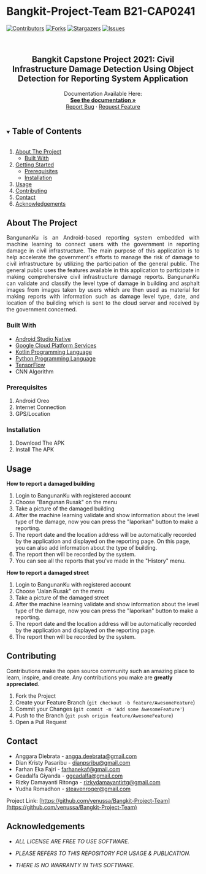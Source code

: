 # Bangkit-Project-Team B21-CAP0241
<!--
*** Thanks for checking out the Best-README-Template. If you have a suggestion
*** that would make this better, please fork the repo and create a pull request
*** or simply open an issue with the tag "enhancement".
*** Thanks again! Now go create something AMAZING! :D
***
***
***
*** To avoid retyping too much info. Search and replace for the following:
*** github_username, repo_name, twitter_handle, email, project_title, project_description
-->

<!-- PROJECT SHIELDS -->
<!--
*** I'm using markdown "reference style" links for readability.
*** Reference links are enclosed in brackets [ ] instead of parentheses ( ).
*** See the bottom of this document for the declaration of the reference variables
*** for contributors-URL, forks-URL, etc. This is an optional, concise syntax you may use.
*** https://www.markdownguide.org/basic-syntax/#reference-style-links
-->

[![Contributors][contributors-shield]][contributors-url]
[![Forks][forks-shield]][forks-url]
[![Stargazers][stars-shield]][stars-url]
[![Issues][issues-shield]][issues-url]

<br />
  <h2 align="center">Bangkit Capstone Project 2021: Civil Infrastructure Damage Detection Using Object Detection for Reporting System Application</h2>

  <p align="center">
    Documentation Available Here:
    <br />
    <a href="https://docs.google.com/document/d/1DUmcNEZsZz3SbS_rNU4qTU7SCRPOxfHXTf71C58rMaU/edit?usp=sharing"><strong>See the documentation »</strong></a>
    <br />
<!--    <br />
    <a href="###">App Demo</a>
-->
    <a href="https://github.com/venussa/Bangkit-Project-Team/issues">Report Bug</a>
    ·
    <a href="https://github.com/venussa/Bangkit-Project-Team/issues">Request Feature</a>
  </p>
</p>



<!-- TABLE OF CONTENTS -->
<details open="open">
  <summary><h2 style="display: inline-block">Table of Contents</h2></summary>
  <ol>
    <li>
      <a href="#about-the-project">About The Project</a>
      <ul>
        <li><a href="#built-with">Built With</a></li>
      </ul>
    </li>
    <li>
      <a href="#getting-started">Getting Started</a>
      <ul>
        <li><a href="#prerequisites">Prerequisites</a></li>
        <li><a href="#installation">Installation</a></li>
      </ul>
    </li>
    <li><a href="#usage">Usage</a></li>
    <li><a href="#contributing">Contributing</a></li>
    <li><a href="#contact">Contact</a></li>
    <li><a href="#acknowledgements">Acknowledgements</a></li>
  </ol>
</details>



<!-- ABOUT THE PROJECT -->
## About The Project
<p align="center">

<div style="text-align: justify">BangunanKu is an Android-based reporting system embedded with machine learning to connect users with the government in reporting damage in civil infrastructure. The main purpose of this application is to help accelerate the government's efforts to manage the risk of damage to civil infrastructure by utilizing the participation of the general public. The general public uses the features available in this application to participate in making comprehensive civil infrastructure damage reports. BangunanKu can validate and classify the level type of damage in building and asphalt images from images taken by users which are then used as material for making reports with information such as damage level type, date, and location of the building which is sent to the cloud server and received by the government concerned.</div>

### Built With

* [Android Studio Native](https://developer.android.com/studio)
* [Google Cloud Platform Services](https://cloud.google.com/gcp)
* [Kotlin Programming Language](https://kotlinlang.org/)
* [Python Programming Language](https://docs.python.org/3/)
* [TensorFlow](https://www.tensorflow.org/overview)
* CNN Algorithm 


<!-- GETTING STARTED -->

### Prerequisites

1. Android Oreo
2. Internet Connection
3. GPS/Location

### Installation

1. Download The APK
2. Install The APK

<!-- USAGE EXAMPLES -->
## Usage
<B>How to report a damaged building</B>
1. Login to BangunanKu with registered account
2. Choose "Bangunan Rusak" on the menu
3. Take a picture of the damaged building
4. After the machine learning validate and show information about the level type of the damage, now you can press the "laporkan" button to make a reporting.
5. The report date and the location address will be automatically recorded by the application and displayed on the reporting page. On this page, you can also add information about the type of building.
6. The report then will be recorded by the system.
7. You can see all the reports that you've made in the "History" menu.

<B>How to report a damaged street</B>
1. Login to BangunanKu with registered account
2. Choose "Jalan Rusak" on the menu
3. Take a picture of the damaged street
4. After the machine learning validate and show information about the level type of the damage, now you can press the "laporkan" button to make a reporting.
5. The report date and the location address will be automatically recorded by the application and displayed on the reporting page.
6. The report then will be recorded by the system.


<!-- CONTRIBUTING -->
## Contributing

Contributions make the open source community such an amazing place to learn, inspire, and create. Any contributions you make are **greatly appreciated**.

1. Fork the Project
2. Create your Feature Branch (`git checkout -b feature/AwesomeFeature`)
3. Commit your Changes (`git commit -m 'Add some AwesomeFeature'`)
4. Push to the Branch (`git push origin feature/AwesomeFeature`)
5. Open a Pull Request


<!-- CONTACT -->
## Contact

* Anggara Diebrata - [angga.deebrata@gmail.com](https://mail.google.com/mail/u/0/#inbox?compose=new)
* Dian Kristy Pasaribu - [dianpsribu@gmail.com](https://mail.google.com/mail/u/0/#inbox?compose=new)
* Farhan Eka Fajri - [farhanekaf@gmail.com](https://mail.google.com/mail/u/0/#inbox?compose=new)
* Geadalfa Giyanda - [ggeadalfa@gmail.com](https://mail.google.com/mail/u/0/#inbox?compose=new)
* Rizky Damayanti Ritonga - [rizkydamayantirtg@gmail.com](https://mail.google.com/mail/u/0/#inbox?compose=new)
* Yudha Romadhon - [steavenroger@gmail.com](https://mail.google.com/mail/u/0/#inbox?compose=new)

Project Link: [https://github.com/venussa/Bangkit-Project-Team](https://github.com/venussa/Bangkit-Project-Team)


<!-- ACKNOWLEDGEMENTS -->
## Acknowledgements

* _ALL LICENSE ARE FREE TO USE SOFTWARE._  

* _PLEASE REFERS TO THIS REPOSITORY FOR USAGE & PUBLICATION._  

* _THERE IS NO WARRANTY IN THIS SOFTWARE._


<!-- MARKDOWN LINKS & IMAGES -->
<!-- https://www.markdownguide.org/basic-syntax/#reference-style-links -->
[contributors-shield]: https://img.shields.io/github/contributors/venussa/Bangkit-Project-Team.svg?style=for-the-badge
[contributors-url]: https://github.com/venussa/Bangkit-Project-Team/graphs/contributors
[forks-shield]: https://img.shields.io/github/forks/venussa/Bangkit-Project-Team.svg?style=for-the-badge
[forks-url]: https://github.com/venussa/Bangkit-Project-Team/network/members
[stars-shield]: https://img.shields.io/github/stars/venussa/Bangkit-Project-Team.svg?style=for-the-badge
[stars-url]: https://github.com/venussa/Bangkit-Project-Team/stargazers
[issues-shield]: https://img.shields.io/github/issues/venussa/Bangkit-Project-Team.svg?style=for-the-badge
[issues-url]: https://github.com/venussa/Bangkit-Project-Team/issues